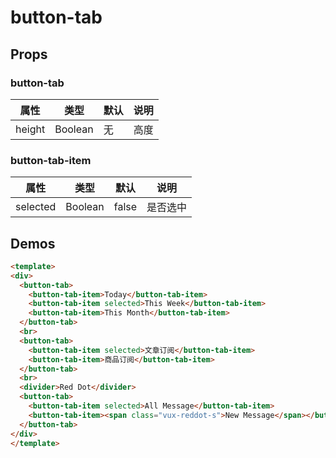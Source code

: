 # button-tab

## Props

### button-tab

| 属性 | 类型 | 默认 | 说明 |
|-----|-----|-----|-----|
| height | Boolean | 无 | 高度 |

### button-tab-item

| 属性 | 类型 | 默认 | 说明 |
|-----|-----|-----|-----|
| selected | Boolean | false | 是否选中 |


## Demos

``` html
<template>
<div>
  <button-tab>
    <button-tab-item>Today</button-tab-item>
    <button-tab-item selected>This Week</button-tab-item>
    <button-tab-item>This Month</button-tab-item>
  </button-tab>
  <br>
  <button-tab>
    <button-tab-item selected>文章订阅</button-tab-item>
    <button-tab-item>商品订阅</button-tab-item>
  </button-tab>
  <br>
  <divider>Red Dot</divider>
  <button-tab>
    <button-tab-item selected>All Message</button-tab-item>
    <button-tab-item><span class="vux-reddot-s">New Message</span></button-tab-item>
  </button-tab>
</div>
</template>
```